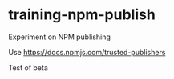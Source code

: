 # training-npm-publish
Experiment on NPM publishing

Use https://docs.npmjs.com/trusted-publishers

Test of beta
